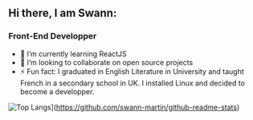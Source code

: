 ## Hi there, I am Swann:
### Front-End Developper

- 🌱 I’m currently learning ReactJS
- 👯 I’m looking to collaborate on open source projects
- ⚡ Fun fact: I graduated in English Literature in University and taught French in a secondary school in UK. I installed Linux and decided to become a developper.

![Top Langs](https://github-readme-stats.vercel.app/api/top-langs/?username=swann-martin&layout=compact)](https://github.com/swann-martin/github-readme-stats)
